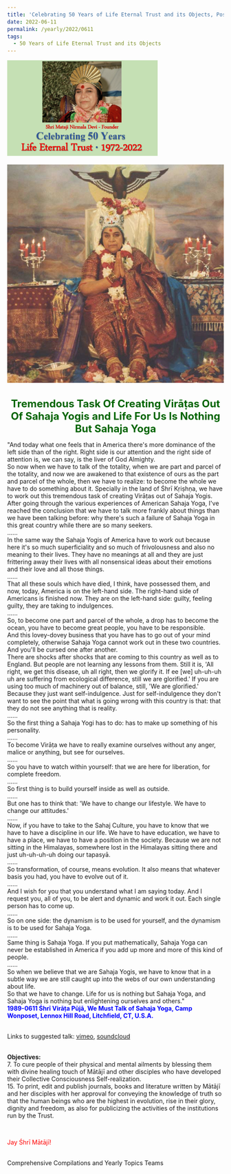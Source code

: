 ```yaml
---
title: 'Celebrating 50 Years of Life Eternal Trust and its Objects, Post 18'
date: 2022-06-11
permalink: /yearly/2022/0611
tags:
  - 50 Years of Life Eternal Trust and its Objects
---
```


<div style="text-align: left"><img src="/images/Celebrating50YearsLET.png" width="350" /></div><br>

<div style="text-align: center"><img src="/images/image982_Photo_credit_Mark_Taylor.jpg" /></div>

<br>
<p style="color:DarkGreen; text-align:center">
<font size="+2"><b>Tremendous Task Of Creating Virāṭas Out Of Sahaja Yogis and Life For Us Is Nothing But Sahaja Yoga</b><br></font>
</p>

<p>
"And today what one feels that in America there's more dominance of the left side than of the right. Right side is our attention and the right side of attention is, we can say, is the liver of God Almighty.<br>
So now when we have to talk of the totality, when we are part and parcel of the totality, and now we are awakened to that existence of ours as the part and parcel of the whole, then we have to realize: to become the whole we have to do something about it. Specially in the land of Śhrī Kṛiṣhṇa, we have to work out this tremendous task of creating Virāṭas out of Sahaja Yogis.<br>
After going through the various experiences of American Sahaja Yoga, I've reached the conclusion that we have to talk more frankly about things than we have been talking before: why there's such a failure of Sahaja Yoga in this great country while there are so many seekers.<br>
......<br>
In the same way the Sahaja Yogis of America have to work out because here it's so much superficiality and so much of frivolousness and also no meaning to their lives. They have no meanings at all and they are just frittering away their lives with all nonsensical ideas about their emotions and their love and all those things.<br>
......<br>
That all these souls which have died, I think, have possessed them, and now, today, America is on the left-hand side. The right-hand side of Americans is finished now. They are on the left-hand side: guilty, feeling guilty, they are taking to indulgences.<br>
......<br>
So, to become one part and parcel of the whole, a drop has to become the ocean, you have to become great people, you have to be responsible.<br>
And this lovey-dovey business that you have has to go out of your mind completely, otherwise Sahaja Yoga cannot work out in these two countries. And you'll be cursed one after another.<br>
There are shocks after shocks that are coming to this country as well as to England. But people are not learning any lessons from them. Still it is, 'All right, we get this disease, uh all right, then we glorify it. If ee [we] uh-uh-uh uh are suffering from ecological difference, still we are glorified.' If you are using too much of machinery out of balance, still, 'We are glorified.' Because they just want self-indulgence. Just for self-indulgence they don't want to see the point that what is going wrong with this country is that: that they do not see anything that is reality.<br>
......<br>
So the first thing a Sahaja Yogi has to do: has to make up something of his personality.<br>
......<br>
To become Virāṭa we have to really examine ourselves without any anger, malice or anything, but see for ourselves.<br>
......<br>
So you have to watch within yourself: that we are here for liberation, for complete freedom.<br>
......<br>
So first thing is to build yourself inside as well as outside.<br>
......<br>
But one has to think that: 'We have to change our lifestyle. We have to change our attitudes.'<br>
......<br>
Now, if you have to take to the Sahaj Culture, you have to know that we have to have a discipline in our life. We have to have education, we have to have a place, we have to have a position in the society. Because we are not sitting in the Himalayas, somewhere lost in the Himalayas sitting there and just uh-uh-uh-uh doing our tapasyā.<br>
......<br>
So transformation, of course, means evolution. It also means that whatever basis you had, you have to evolve out of it.<br>
......<br>
And I wish for you that you understand what I am saying today. And I request you, all of you, to be alert and dynamic and work it out. Each single person has to come up.<br>
......<br>
So on one side: the dynamism is to be used for yourself, and the dynamism is to be used for Sahaja Yoga.<br>
......<br>
Same thing is Sahaja Yoga. If you put mathematically, Sahaja Yoga can never be established in America if you add up more and more of this kind of people.<br>
......<br>
So when we believe that we are Sahaja Yogis, we have to know that in a subtle way we are still caught up into the webs of our own understanding about life.<br>
So that we have to change. Life for us is nothing but Sahaja Yoga, and Sahaja Yoga is nothing but enlightening ourselves and others."<br>
<font color="blue"><b>1989-0611 Śhrī Virāṭa Pūjā, We Must Talk of Sahaja Yoga, Camp Wonposet, Lennox Hill Road, Litchfield, CT, U.S.A.</b></font><br>
</p>

<br>
Links to suggested talk: <a href="https://vimeo.com/47834627"> vimeo</a>, <a href="https://soundcloud.com/nirmala-vidya-portal/1989-0601-1-shri_virata_puja-1"> soundcloud</a><br>


<br>
<p>
<b>Objectives:</b><br>
7. To cure people of their physical and mental ailments by blessing them with divine healing touch of Mātājī and other disciples who have developed their Collective Consciousness Self-realization.<br>
15. To print, edit and publish journals, books and literature written by Mātājī and her disciples with her approval for conveying the knowledge of truth so that the human beings who are the highest in evolution, rise in their glory, dignity and freedom, as also for publicizing the activities of the institutions run by the Trust.<br>
</p>

<br>
<p style="color:red;">Jay Śhrī Mātājī!<br></p>

<br>
Comprehensive Compilations and Yearly Topics Teams